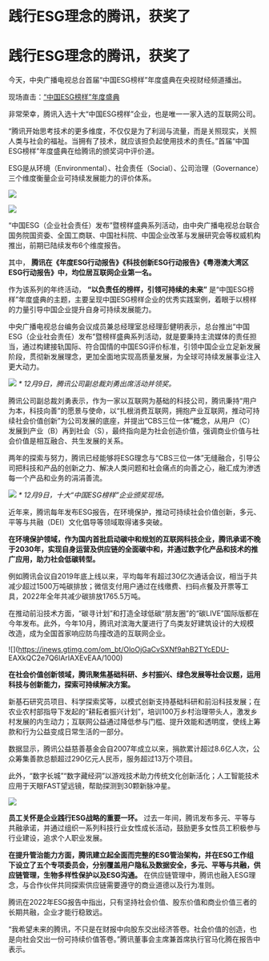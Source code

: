 # 践行ESG理念的腾讯，获奖了

# 践行ESG理念的腾讯，获奖了

今天，中央广播电视总台首届“中国ESG榜样”年度盛典在央视财经频道播出。

现场直击：[“中国ESG榜样”年度盛典 ](https://news.qq.com/rain/a/RLV2023120800271600)

非常荣幸，腾讯入选十大“中国ESG榜样”企业，也是唯一一家入选的互联网公司。

“腾讯开始思考技术的更多维度，不仅仅是为了利润与流量，而是关照现实，关照人类与社会的福祉。当拥有了技术，就应该担负起使用技术的责任。”首届“中国ESG榜样”年度盛典在给腾讯的颁奖词中评价道。

ESG是从环境（Environmental）、社会责任（Social）、公司治理（Governance）三个维度衡量企业可持续发展能力的评价体系。

![](https://inews.gtimg.com/om_bt/OVECFCh9Ux0t9Lij7hiK8TFyvs8ikLKRGMDEpbymrkbxcAA/1000)

![](https://inews.gtimg.com/om_bt/OzkMNWqMOzrGt0GErSlIwkX1hoKMP3J56rokiY6-VgQFQAA/1000)

“中国ESG（企业社会责任）发布”暨榜样盛典系列活动，由中央广播电视总台联合国务院国资委、全国工商联、中国社科院、中国企业改革与发展研究会等权威机构推出，前期已陆续发布6个维度报告。

其中， **腾讯在《年度ESG行动报告》《科技创新ESG行动报告》《粤港澳大湾区ESG行动报告》中，均位居互联网企业第一名。**

作为该系列的年终活动， **“以负责任的榜样，引领可持续的未来”**
是“中国ESG榜样”年度盛典的主题，主要呈现中国ESG榜样企业的优秀实践案例，着眼于以榜样的力量引导中国企业提升自身可持续发展能力。

中央广播电视总台编务会议成员兼总经理室总经理彭健明表示，总台推出“中国ESG（企业社会责任）发布”暨榜样盛典系列活动，就是要秉持主流媒体的责任担当，通过构建接轨国际、符合国情的中国ESG评价标准，引领中国企业立足新发展阶段，贯彻新发展理念，更加全面地实现高质量发展，为全球可持续发展事业注入更大动力。

![](https://inews.gtimg.com/om_bt/OwWYzHWzugUxVgnEq61M_M2bnbkL4fOtdnkFAtZ67W9IsAA/1000)
_* 12月9日，腾讯公司副总裁刘勇出席活动并领奖。_

腾讯公司副总裁刘勇表示，作为一家以互联网为基础的科技公司，腾讯秉持“用户为本，科技向善”的愿景与使命，以“扎根消费互联网，拥抱产业互联网，推动可持续社会价值创新”为公司发展的底座，并提出“CBS三位一体”概念，从用户（C）发展到产业（B）再到社会（S），最终指向是为社会创造价值，强调商业价值与社会价值是相互融合、共生发展的关系。

两年的探索与努力，腾讯已经能够将ESG理念与“CBS三位一体”无缝融合，引导公司把科技和产品的创新之力、解决人类问题和社会痛点的向善之心，融汇成为渗透每一个产品和业务的涓涓善流。

![](https://inews.gtimg.com/om_bt/ONRI6547wnRZhKmrdsb2GDTa45gKp8D7XC9rsH28OnEeYAA/1000)
_* 12月9日，十大“中国ESG榜样”企业颁奖现场。_

近年来，腾讯每年发布ESG报告，在环境保护，推动可持续社会价值创新，多元、平等与共融（DEI）文化倡导等领域取得诸多突破。

**在环境保护领域，作为国内首批启动碳中和规划的互联网科技企业，腾讯承诺不晚于2030年，实现自身运营及供应链的全面碳中和，并通过数字化产品和技术的推广应用，助力社会低碳转型。**

例如腾讯会议自2019年底上线以来，平均每年有超过30亿次通话会议，相当于共减少超过1500万吨碳排放；微信支付用户通过在线缴费、扫码点餐及开票等工具，2022年全年共减少碳排放1765.5万吨。

在推动前沿技术方面，“碳寻计划”和打造全球低碳“朋友圈”的“碳LIVE”国际版都在今年发布。此外，今年10月，腾讯对滨海大厦进行了鸟类友好建筑设计的大规模改造，成为全国首家响应防鸟撞改造的互联网企业。

![](https://inews.gtimg.com/om_bt/OloOjGaCvSXNf9ahB2TYcEDU-
EAXkQC2e7Q6lArIAXEvEAA/1000)

**在社会价值创新领域，腾讯聚焦基础科研、乡村振兴、绿色发展等社会议题，运用科技与创新能力，探索可持续解决方案。**

新基石研究员项目、科学探索奖等，以模式创新支持基础科研和前沿科技发展；在农业农村部指导下发起的“耕耘者振兴计划”，培训100万乡村治理带头人，激发乡村发展的内生动力；互联网公益通过降低参与门槛、提升效能和透明度，使线上筹款和行为公益变成日常生活的一部分。

数据显示，腾讯公益慈善基金会自2007年成立以来，捐款累计超过8.6亿人次，公众筹集善款总额超过290亿元人民币，服务超过13万个项目。

此外，“数字长城”“数字藏经洞”以游戏技术助力传统文化创新活化；人工智能技术应用于天眼FAST望远镜，帮助探测到30颗新脉冲星。

![](https://inews.gtimg.com/om_bt/OETEX0BoEaqql5w1iDeKMtmYFaVsfU7bvkuWFzGliFv8oAA/1000)

**员工关怀是企业践行ESG战略的重要一环。**
过去一年间，腾讯发布多元、平等与共融承诺，并通过组织一系列科技行业女性成长活动，鼓励更多女性员工积极参与行业建设，追求个人职业发展。

**在提升管治能力方面，腾讯建立起全面而完整的ESG管治架构，并在ESG工作组下设立了五个专项委员会，分别覆盖用户隐私及数据安全，多元、平等与共融，供应链管理，生物多样性保护以及ESG沟通。**
在供应链管理中，腾讯也融入ESG理念，与合作伙伴共同探索供应链需要遵守的商业道德以及行为准则。

腾讯在2022年ESG报告中指出，只有坚持社会价值、股东价值和商业价值三者的长期共融，企业才能行稳致远。

“我希望未来的腾讯，不只是在财报中向股东交出经济答卷。社会价值的创造，也是向社会交出一份可持续价值答卷。”腾讯董事会主席兼首席执行官马化腾在报告中表示。

